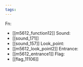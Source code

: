 ```yaml
---
tags:
---
```

Fn:
- [[m5612_function12]]
Sound:
- [[sound_171]]
- [[sound_157]]
Look_point:
- [[m5612_look_point2]]
Entrance:
- [[m5612_entrance1]]
Flag:
- [[flag_11106]]
